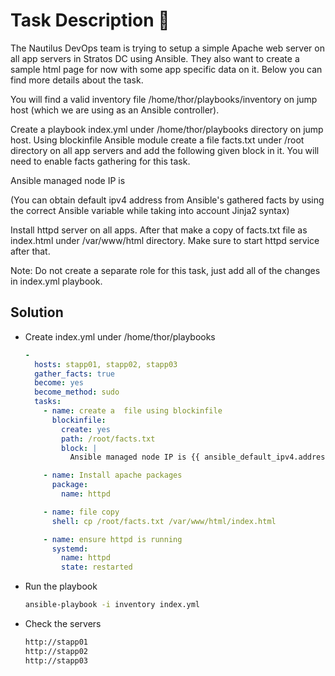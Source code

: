 # Task Description 📓

The Nautilus DevOps team is trying to setup a simple Apache web server on all app servers in Stratos DC using Ansible. They also want to create a sample html page for now with some app specific data on it. Below you can find more details about the task.

You will find a valid inventory file /home/thor/playbooks/inventory on jump host (which we are using as an Ansible controller).

Create a playbook index.yml under /home/thor/playbooks directory on jump host. Using blockinfile Ansible module create a file facts.txt under /root directory on all app servers and add the following given block in it. You will need to enable facts gathering for this task.

Ansible managed node IP is <default ipv4 address>

(You can obtain default ipv4 address from Ansible's gathered facts by using the correct Ansible variable while taking into account Jinja2 syntax)

Install httpd server on all apps. After that make a copy of facts.txt file as index.html under /var/www/html directory. Make sure to start httpd service after that.

Note: Do not create a separate role for this task, just add all of the changes in index.yml playbook.

## Solution

- Create index.yml under /home/thor/playbooks
  
  ```yaml
  -
    hosts: stapp01, stapp02, stapp03
    gather_facts: true
    become: yes
    become_method: sudo
    tasks:
      - name: create a  file using blockinfile
        blockinfile:
          create: yes
          path: /root/facts.txt
          block: |
            Ansible managed node IP is {{ ansible_default_ipv4.address }}

      - name: Install apache packages
        package:
          name: httpd

      - name: file copy
        shell: cp /root/facts.txt /var/www/html/index.html

      - name: ensure httpd is running
        systemd:
          name: httpd
          state: restarted

  ```

- Run the playbook
  ```bash
  ansible-playbook -i inventory index.yml
  ```

- Check the servers
  ```bash
  http://stapp01
  http://stapp02
  http://stapp03

  ```